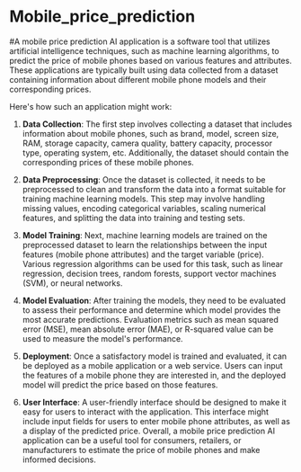 # Mobile_price_prediction
#A mobile price prediction AI application is a software tool that utilizes artificial intelligence techniques, such as machine learning algorithms, to predict the price of mobile phones based on various features and attributes. These applications are typically built using data collected from a dataset containing information about different mobile phone models and their corresponding prices.

Here's how such an application might work:

1. **Data Collection**: The first step involves collecting a dataset that includes information about mobile phones, such as brand, model, screen size, RAM, storage capacity, camera quality, battery capacity, processor type, operating system, etc. Additionally, the dataset should contain the corresponding prices of these mobile phones.

2. **Data Preprocessing**: Once the dataset is collected, it needs to be preprocessed to clean and transform the data into a format suitable for training machine learning models. This step may involve handling missing values, encoding categorical variables, scaling numerical features, and splitting the data into training and testing sets.

3. **Model Training**: Next, machine learning models are trained on the preprocessed dataset to learn the relationships between the input features (mobile phone attributes) and the target variable (price). Various regression algorithms can be used for this task, such as linear regression, decision trees, random forests, support vector machines (SVM), or neural networks.

4. **Model Evaluation**: After training the models, they need to be evaluated to assess their performance and determine which model provides the most accurate predictions. Evaluation metrics such as mean squared error (MSE), mean absolute error (MAE), or R-squared value can be used to measure the model's performance.

5. **Deployment**: Once a satisfactory model is trained and evaluated, it can be deployed as a mobile application or a web service. Users can input the features of a mobile phone they are interested in, and the deployed model will predict the price based on those features.

6. **User Interface**: A user-friendly interface should be designed to make it easy for users to interact with the application. This interface might include input fields for users to enter mobile phone attributes, as well as a display of the predicted price.
Overall, a mobile price prediction AI application can be a useful tool for consumers, retailers, or manufacturers to estimate the price of mobile phones and make informed decisions.